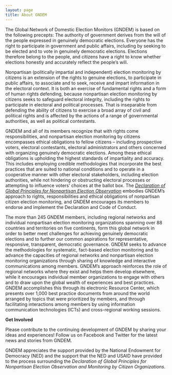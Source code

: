 ```yaml
---
layout: page
title: About GNDEM
---
```


The Global Network of Domestic Election Monitors (GNDEM) is based on the following precepts: The authority of government derives from the will of the people expressed in genuinely democratic elections. Everyone has the right to participate in government and public affairs, including by seeking to be elected and to vote in genuinely democratic elections. Elections therefore belong to the people, and citizens have a right to know whether elections honestly and accurately reflect the people’s will.

Nonpartisan (politically impartial and independent) election monitoring by citizens is an extension of the rights to genuine elections, to participate in public affairs, to associate and to seek, receive and impart information in the electoral context. It is both an exercise of fundamental rights and a form of human rights defending, because nonpartisan election monitoring by citizens seeks to safeguard electoral integrity, including the rights to participate in electoral and political processes. That is inseparable from defending the ability of citizens to exercise a broad array of civil and political rights and is affected by the actions of a range of governmental authorities, as well as political contestants.

GNDEM and all of its members recognize that with rights come responsibilities, and nonpartisan election monitoring by citizens encompasses ethical obligations to fellow citizens – including prospective voters, electoral contestants, electoral administrators and others concerned with organizing genuinely democratic elections. Among these ethical obligations is upholding the highest standards of impartiality and accuracy. This includes employing credible methodologies that incorporate the best practices that are suited to national conditions and to operate in a cooperative manner with other electoral stakeholders, including election authorities, while not hindering or obstructing electoral processes or attempting to influence voters’ choices at the ballot box. The _[Declaration of Global Principles for Nonpartisan Election Observation](/declaration-of-global-principles)_ embodies GNDEM’s approach to rights, responsibilities and ethical obligations of nonpartisan citizen election monitoring, and GNDEM encourages its members to endorse and implement the Declaration and Code of Conduct.

The more than 245 GNDEM members, including regional networks and individual nonpartisan election monitoring organizations spanning over 88 countries and territories on five continents, form this global network in order to better meet challenges for achieving genuinely democratic elections and to further our common aspirations for representative, responsive, transparent, democratic governance. GNDEM seeks to advance the methodologies for systematic, fact-based election monitoring and to advance the capacities of regional networks and nonpartisan election monitoring organizations through sharing of knowledge and interactive communications among members. GNDEM’s approach reinforces the role of regional networks where they exist and helps them develop elsewhere, while it encourages individual member organizations to engage with others and to draw upon the global wealth of experiences and best practices. GNDEM accomplishes this through its electronic Resource Center, which presents over 1,000 best practice documents from around the world arranged by topics that were prioritized by members, and through facilitating interactions among members by using information communication technologies (ICTs) and cross-regional working sessions.

**Get Involved**

Please contribute to the continuing development of GNDEM by sharing your ideas and experiences! Follow us on Facebook and Twitter for the latest news and stories from GNDEM.

GNDEM appreciates the support provided by the National Endowment for Democracy (NED) and the support that the NED and USAID have provided to the process surrounding the _Declaration of Global Principles for Nonpartisan Election Observation and Monitoring by Citizen Organizations_.
